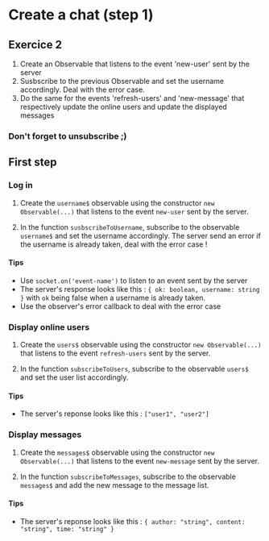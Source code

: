# Create a chat (step 1)

## Exercice 2

1. Create an Observable that listens to the event 'new-user' sent by the server
2. Susbscribe to the previous Observable and set the username accordingly. Deal with the error case.
3. Do the same for the events 'refresh-users' and 'new-message' that respectively update the online users and update the displayed messages

### Don't forget to unsubscribe ;)

## First step

### Log in

1. Create the `username$` observable using the constructor `new Observable(...)` that listens to the event `new-user` sent by the server.

2. In the function `susbscribeToUsername`, subscribe to the observable `username$` and set the username accordingly. The server send an error if the username is already taken, deal with the error case !

#### Tips

- Use `socket.on('event-name')` to listen to an event sent by the server
- The server's response looks like this : `{ ok: boolean, username: string }` with `ok` being false when a username is already taken.
- Use the observer's error callback to deal with the error case

### Display online users

1. Create the `users$` observable using the constructor `new Observable(...)` that listens to the event `refresh-users` sent by the server.

2. In the function `subscribeToUsers`, subscribe to the observable `users$` and set the user list accordingly.

#### Tips

- The server's reponse looks like this : `["user1", "user2"]`

### Display messages

1. Create the `messages$` observable using the constructor `new Observable(...)` that listens to the event `new-message` sent by the server.

2. In the function `subscribeToMessages`, subscribe to the observable `messages$` and add the new message to the message list.

#### Tips

- The server's reponse looks like this : `{ author: "string", content: "string", time: "string" }`
